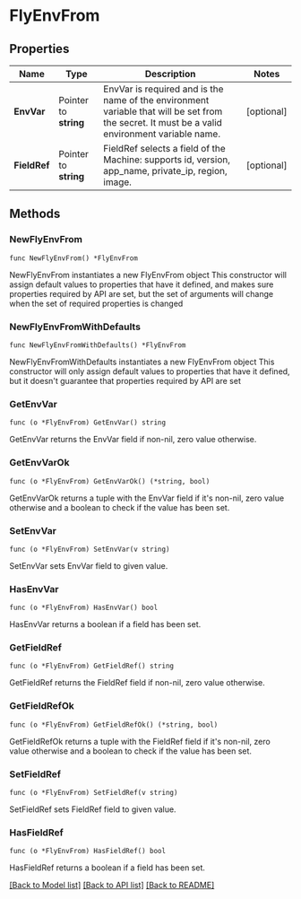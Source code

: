 # FlyEnvFrom

## Properties

Name | Type | Description | Notes
------------ | ------------- | ------------- | -------------
**EnvVar** | Pointer to **string** | EnvVar is required and is the name of the environment variable that will be set from the secret. It must be a valid environment variable name. | [optional] 
**FieldRef** | Pointer to **string** | FieldRef selects a field of the Machine: supports id, version, app_name, private_ip, region, image. | [optional] 

## Methods

### NewFlyEnvFrom

`func NewFlyEnvFrom() *FlyEnvFrom`

NewFlyEnvFrom instantiates a new FlyEnvFrom object
This constructor will assign default values to properties that have it defined,
and makes sure properties required by API are set, but the set of arguments
will change when the set of required properties is changed

### NewFlyEnvFromWithDefaults

`func NewFlyEnvFromWithDefaults() *FlyEnvFrom`

NewFlyEnvFromWithDefaults instantiates a new FlyEnvFrom object
This constructor will only assign default values to properties that have it defined,
but it doesn't guarantee that properties required by API are set

### GetEnvVar

`func (o *FlyEnvFrom) GetEnvVar() string`

GetEnvVar returns the EnvVar field if non-nil, zero value otherwise.

### GetEnvVarOk

`func (o *FlyEnvFrom) GetEnvVarOk() (*string, bool)`

GetEnvVarOk returns a tuple with the EnvVar field if it's non-nil, zero value otherwise
and a boolean to check if the value has been set.

### SetEnvVar

`func (o *FlyEnvFrom) SetEnvVar(v string)`

SetEnvVar sets EnvVar field to given value.

### HasEnvVar

`func (o *FlyEnvFrom) HasEnvVar() bool`

HasEnvVar returns a boolean if a field has been set.

### GetFieldRef

`func (o *FlyEnvFrom) GetFieldRef() string`

GetFieldRef returns the FieldRef field if non-nil, zero value otherwise.

### GetFieldRefOk

`func (o *FlyEnvFrom) GetFieldRefOk() (*string, bool)`

GetFieldRefOk returns a tuple with the FieldRef field if it's non-nil, zero value otherwise
and a boolean to check if the value has been set.

### SetFieldRef

`func (o *FlyEnvFrom) SetFieldRef(v string)`

SetFieldRef sets FieldRef field to given value.

### HasFieldRef

`func (o *FlyEnvFrom) HasFieldRef() bool`

HasFieldRef returns a boolean if a field has been set.


[[Back to Model list]](../README.md#documentation-for-models) [[Back to API list]](../README.md#documentation-for-api-endpoints) [[Back to README]](../README.md)


